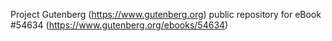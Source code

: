 Project Gutenberg (https://www.gutenberg.org) public repository for
eBook #54634 (https://www.gutenberg.org/ebooks/54634)
